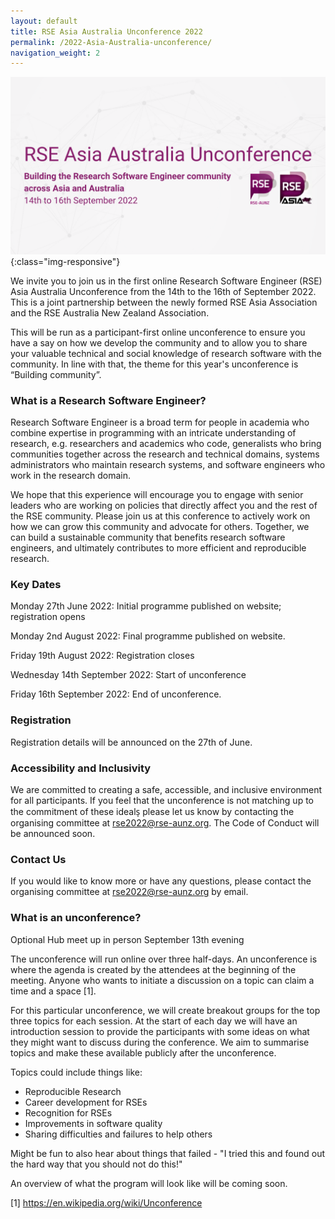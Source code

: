 ```yaml
---
layout: default
title: RSE Asia Australia Unconference 2022
permalink: /2022-Asia-Australia-unconference/
navigation_weight: 2
---
```



![banner of RSE Asia Australia conference 2022 - building the research software community across Asia and Australia ](/assets/conference_banner.png){:class="img-responsive"}

We invite you to join us in the first online Research Software Engineer (RSE) Asia Australia Unconference from the 14th to the 16th of September 2022. This is a joint partnership between the newly formed RSE Asia Association and the RSE Australia New Zealand Association.

This will be run as a participant-first online unconference to ensure you have a say on how we develop the community and to allow you to share your valuable technical and social knowledge of research software with the community. In line with that, the theme for this year's unconference is “Building community”.

### What is a Research Software Engineer? 

Research Software Engineer is a broad term for people in academia who combine expertise in programming with an intricate understanding of research, e.g. researchers and academics who code, generalists who bring communities together across the research and technical domains, systems administrators who maintain research systems, and software engineers who work in the research domain. 

We hope that this experience will encourage you to engage with senior leaders who are working on policies that directly affect you and the rest of the RSE community. Please join us at this conference to actively work on how we can grow this community and advocate for others. Together, we can build a sustainable community that benefits research software engineers, and ultimately contributes to more efficient and reproducible research.


### Key Dates

Monday 27th June 2022: Initial programme published on website; registration opens

Monday 2nd August 2022: Final programme published on website.

Friday 19th August 2022: Registration closes

Wednesday 14th September 2022: Start of unconference

Friday 16th September 2022: End of unconference.

### Registration 

Registration details will be announced on the 27th of June.

### Accessibility and Inclusivity

We are committed to creating a safe, accessible, and inclusive environment for all participants.  If you feel that the unconference is not matching up to the commitment of these ideals̩ please let us know by contacting the organising committee at rse2022@rse-aunz.org.  The Code of
Conduct will be announced soon.

### Contact Us

If you would like to know more or have any questions, please contact the organising committee at rse2022@rse-aunz.org by email.

### What is an unconference?

Optional Hub meet up in person
September 13th evening

The unconference will run online over three half-days. An unconference is where the agenda is created by the attendees at the beginning of the meeting. Anyone who wants to initiate a discussion on a topic can claim a time and a space [1]. 

For this particular unconference, we will create breakout groups for the top three topics for each session. At the start of each day we will have an introduction session to provide the participants with some ideas on what they might want to discuss during the conference. We aim to summarise topics and make these available publicly after the unconference.

Topics could include things like:
- Reproducible Research
- Career development for RSEs
- Recognition for RSEs
- Improvements in software quality
- Sharing difficulties and failures to help others

Might be fun to also hear about things that failed - "I tried this and found out the hard way that you should not do this!"

An overview of what the program will look like will be coming soon.


[1] https://en.wikipedia.org/wiki/Unconference 




